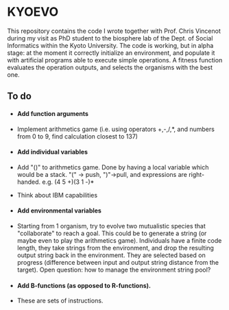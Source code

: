 # KYOEVO

This repository contains the code I wrote together with Prof. Chris Vincenot during my visit as PhD student to the biosphere lab of the Dept. of Social Informatics within the Kyoto University.  The code is working, but in alpha stage: at the moment it correctly initialize an environment, and populate it with artificial programs able to execute simple operations. A fitness function evaluates the operation outputs, and selects the organisms with the best one.

## To do
* #### Add function arguments
 * Implement arithmetics game (i.e. using operators +,-,/,*, and numbers from 0 to 9, find calculation closest to 137)

* #### Add individual variables
 * Add "()" to arithmetics game. Done by having a local variable which would be a stack. "(" -> push, ")"->pull, and expressions are right-handed. e.g. (4 5 +)(3 1 -)*
 * Think about IBM capabilities

* #### Add environmental variables
 * Starting from 1 organism, try to evolve two mutualistic species that "collaborate" to reach a goal. This could be to generate a string (or maybe even to play the arithmetics game). Individuals have a finite code length, they take strings from the environment, and drop the resulting output string back in the environment. They are selected based on progress (difference between input and output string distance from the target). Open question: how to manage the environment string pool?  

* #### Add B-functions (as opposed to R-functions).
 * These are sets of instructions.

